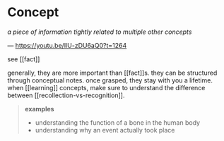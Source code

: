 # Concept

_a piece of information tightly related to multiple other concepts_

&mdash; <https://youtu.be/IlU-zDU6aQ0?t=1264>

see [[fact]]

generally, they are more important than [[fact]]s. they can be structured through conceptual notes. once grasped, they stay with you a lifetime. when [[learning]] concepts, make sure to understand the difference between [[recollection-vs-recognition]].

> **examples**
>
> - understanding the function of a bone in the human body
> - understanding why an event actually took place
